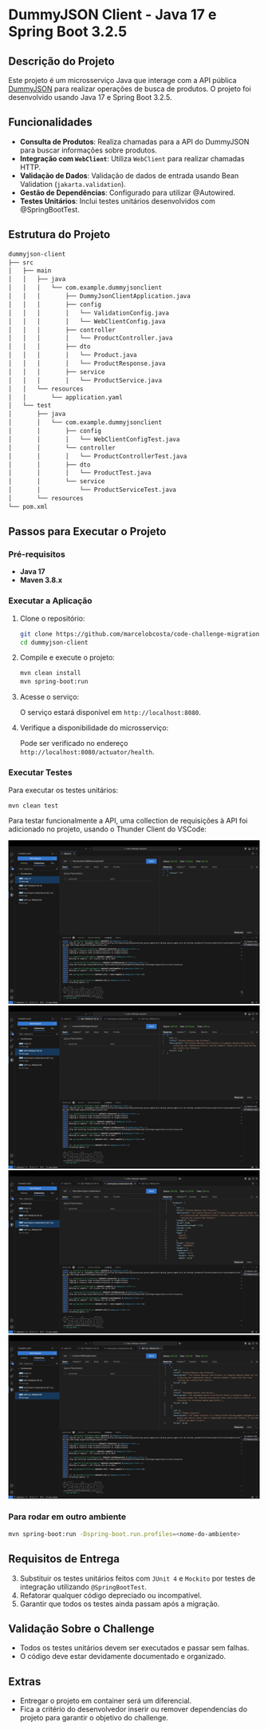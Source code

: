 
# DummyJSON Client - Java 17 e Spring Boot 3.2.5

## Descrição do Projeto

Este projeto é um microsserviço Java que interage com a API pública [DummyJSON](https://dummyjson.com/docs/products) para realizar operações de busca de produtos. O projeto foi desenvolvido usando Java 17 e Spring Boot 3.2.5.

## Funcionalidades

- **Consulta de Produtos**: Realiza chamadas para a API do DummyJSON para buscar informações sobre produtos.
- **Integração com `WebClient`**: Utiliza `WebClient` para realizar chamadas HTTP.
- **Validação de Dados**: Validação de dados de entrada usando Bean Validation (`jakarta.validation`).
- **Gestão de Dependências**: Configurado para utilizar @Autowired.
- **Testes Unitários**: Inclui testes unitários desenvolvidos com @SpringBootTest.

## Estrutura do Projeto

```bash
dummyjson-client
├── src
│   ├── main
│   │   ├── java
│   │   │   └── com.example.dummyjsonclient
│   │   │       ├── DummyJsonClientApplication.java
│   │   │       ├── config
│   │   │       │   └── ValidationConfig.java
│   │   │       │   └── WebClientConfig.java
│   │   │       ├── controller
│   │   │       │   └── ProductController.java
│   │   │       ├── dto
│   │   │       │   └── Product.java
│   │   │       │   └── ProductResponse.java
│   │   │       ├── service
│   │   │       │   └── ProductService.java
│   │   └── resources
│   │       └── application.yaml
│   └── test
│       ├── java
│       │   └── com.example.dummyjsonclient
│       │       ├── config
│       │       │   └── WebClientConfigTest.java
│       │       └── controller
│       │       │   └── ProductControllerTest.java
│       │       ├── dto
│       │       │   └── ProductTest.java
│       │       └── service
│       │           └── ProductServiceTest.java
│       └── resources
└── pom.xml
```

## Passos para Executar o Projeto

### Pré-requisitos

- **Java 17**
- **Maven 3.8.x**

### Executar a Aplicação

1. Clone o repositório:

    ```bash
    git clone https://github.com/marcelobcosta/code-challenge-migration
    cd dummyjson-client
    ```

2. Compile e execute o projeto:

    ```bash
    mvn clean install
    mvn spring-boot:run
    ```

3. Acesse o serviço:

    O serviço estará disponível em `http://localhost:8080`.

4. Verifique a disponibilidade do microsserviço:

    Pode ser verificado no endereço `http://localhost:8080/actuator/health`.

### Executar Testes

Para executar os testes unitários:

```bash
mvn clean test
```

Para testar funcionalmente a API, uma collection de requisições à API foi adicionado no projeto, usando o Thunder Client do VSCode:

![alt text](image.png)
![alt text](image-1.png)
![alt text](image-2.png)
![alt text](image-3.png)

### Para rodar em outro ambiente

```bash
mvn spring-boot:run -Dspring-boot.run.profiles=<nome-do-ambiente>
```


## Requisitos de Entrega



3. Substituir os testes unitários feitos com `JUnit 4` e `Mockito` por testes de integração utilizando `@SpringBootTest`.
4. Refatorar qualquer código depreciado ou incompatível.
5. Garantir que todos os testes ainda passam após a migração.

## Validação Sobre o Challenge

- Todos os testes unitários devem ser executados e passar sem falhas.
- O código deve estar devidamente documentado e organizado.

## Extras

- Entregar o projeto em container será um diferencial.
- Fica a critério do desenvolvedor inserir ou remover dependencias do projeto para garantir o objetivo do challenge.
